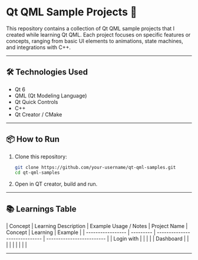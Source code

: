 # Qt QML Sample Projects 🚀

This repository contains a collection of Qt QML sample projects that I created while learning Qt QML. Each project focuses on specific features or concepts, ranging from basic UI elements to animations, state machines, and integrations with C++.

---

## 🛠️ Technologies Used

- Qt 6
- QML (Qt Modeling Language)
- Qt Quick Controls
- C++ 
- Qt Creator / CMake

---

## 📦 How to Run

1. Clone this repository:
   ```bash
   git clone https://github.com/your-username/qt-qml-samples.git
   cd qt-qml-samples

2. Open in QT creator, build and run.

---

## 📚 Learnings Table

 | Concept | Learning Description | Example Usage / Notes
| Project Name    	| Concept	| Learning						| Example					|
| ----------------- | ---------	| ----------------------------- | -------------------------	|
| Login with 		| 	    	|								|							|
| Dashboard			| 	     	|								|							|
| 	    			| 	    	|								|							|


---
